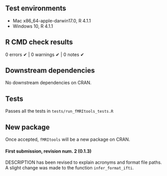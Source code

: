 ## Test environments

* Mac x86_64-apple-darwin17.0, R 4.1.1
* Windows 10, R 4.1.1

## R CMD check results

0 errors ✔ | 0 warnings ✔ | 0 notes ✔

## Downstream dependencies

No downstream dependencies on CRAN.

## Tests

Passes all the tests in `tests/run_fMRItools_tests.R`

## New package

Once accepted, `fMRItools` will be a new package on CRAN.

#### First submission, revision num. 2 (0.1.3)

DESCRIPTION has been revised to explain acronyms and format file paths.
A slight change was made to the function `infer_format_ifti`.